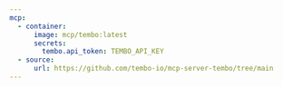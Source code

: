 ```yaml
---
mcp:
  - container:
      image: mcp/tembo:latest
      secrets:
        tembo.api_token: TEMBO_API_KEY
  - source:
      url: https://github.com/tembo-io/mcp-server-tembo/tree/main
---
```

